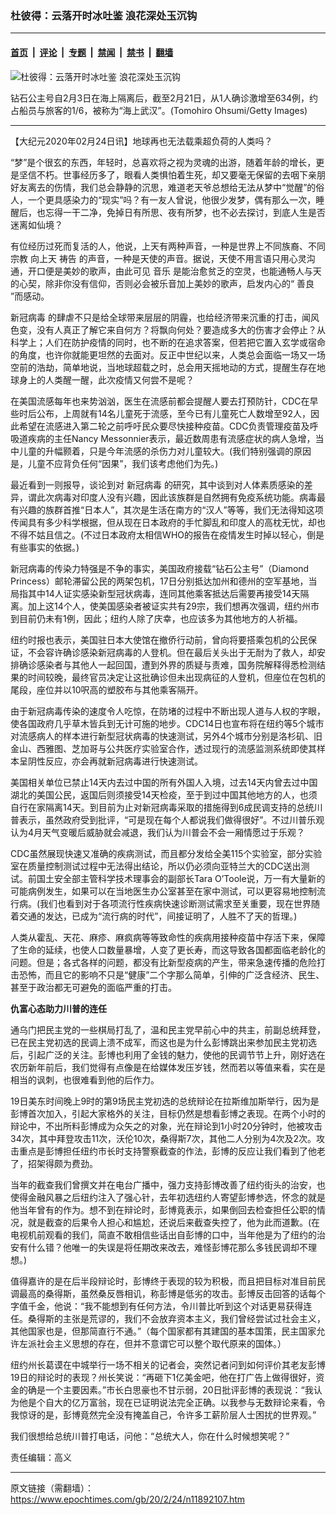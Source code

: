 ### 杜彼得：云落开时冰吐鉴 浪花深处玉沉钩

---

#### [首页](../../../..?n11892107) &nbsp;|&nbsp; [评论](../../../../../epoch-comment?n11892107) &nbsp;|&nbsp; [专题](../../../../../epoch-special?n11892107) &nbsp;|&nbsp; [禁闻](../../../../../epoch-news?n11892107) &nbsp;|&nbsp; [禁书](../../../../../books?n11892107) &nbsp;|&nbsp; [翻墙](https://github.com/gfw-breaker/nogfw/blob/master/README.md?n11892107)


<div><img alt="杜彼得：云落开时冰吐鉴 浪花深处玉沉钩" class="attachment-djy_600_400 size-djy_600_400 wp-post-image" src="https://i.epochtimes.com/assets/uploads/2020/02/GettyImages-1207159408-600x400.jpg"/>
<div class="caption">
 <p>
  钻石公主号自2月3日在海上隔离后，截至2月21日，从1人确诊激增至634例，约占船员与旅客的1/6，被称为“海上武汉”。(Tomohiro Ohsumi/Getty Images)
 </p>
</div></div><hr/><div class="post_content" id="artbody" itemprop="articleBody">
 <!-- article content begin -->
 <p>
  【大纪元2020年02月24日讯】地球再也无法载乘超负荷的人类吗？
 </p>
 <p>
  “梦”是个很玄的东西，年轻时，总喜欢将之视为灵魂的出游，随着年龄的增长，更是坚信不朽。世事经历多了，眼看人类惧怕着生死，却又要毫无保留的去咽下亲朋好友离去的伤情，我们总会静静的沉思，难道老天爷总想给无法从梦中“觉醒”的俗人，一个更具感染力的“现实”吗？有一友人曾说，他很少发梦，偶有那么一次，睡醒后，也忘得一干二净，免掉日有所思、夜有所梦，也不必去探讨，到底人生是否迷离如仙境？
 </p>
 <p>
  有位经历过死而复活的人，他说，上天有两种声音，一种是世界上不同族裔、不同
  <ok href="https://www.epochtimes.com/gb/tag/%E5%AE%97%E6%95%99.html">
   宗教
  </ok>
  向上天
  <ok href="https://www.epochtimes.com/gb/tag/%E7%A5%B7%E5%91%8A.html">
   祷告
  </ok>
  的声音，一种是天使的声音。据说，天使不用言语只用心灵沟通，开口便是美妙的歌声，由此可见
  <ok href="https://www.epochtimes.com/gb/tag/%E9%9F%B3%E4%B9%90.html">
   音乐
  </ok>
  是能治愈贫乏的空灵，也能通畅人与天的心契，除非你没有信仰，否则必会被乐音加上美妙的歌声，启发内心的“
  <ok href="https://www.epochtimes.com/gb/tag/%E5%96%84%E8%89%AF.html">
   善良
  </ok>
  ”而感动。
 </p>
 <p>
  <ok href="https://www.epochtimes.com/gb/tag/%E6%96%B0%E5%86%A0%E7%97%85%E6%AF%92.html">
   新冠病毒
  </ok>
  的肆虐不只是给全球带来层层的阴霾，也给经济带来沉重的打击，闻风色变，没有人真正了解它来自何方？将飘向何处？要造成多大的伤害才会停止？从科学上；人们在防护疫情的同时，也不断的在追求答案，但若把它置入玄学或宿命的角度，也许你就能更坦然的去面对。反正中世纪以来，人类总会面临一场又一场空前的浩劫，简单地说，当地球超载之时，总会用天摇地动的方式，提醒生存在地球身上的人类醒一醒，此次疫情又何尝不是呢？
 </p>
 <p>
  在美国流感每年也来势汹汹，医生在流感前都会提醒人要去打预防针，CDC在早些时后公布，上周就有14名儿童死于流感，至今已有儿童死亡人数增至92人，因此希望在流感进入第二轮之前呼吁民众要尽快接种疫苗。CDC负责管理疫苗及呼吸道疾病的主任Nancy Messonnier表示，最近数周患有流感症状的病人急增，当中儿童的升幅颢着，只是今年流感的杀伤力对儿童较大。(我们特别强调的原因是，儿童不应背负任何“因果”，我们该考虑他们为先。)
 </p>
 <p>
  最近看到一则报导，谈论到对
  <ok href="https://www.epochtimes.com/gb/tag/%E6%96%B0%E5%86%A0%E7%97%85%E6%AF%92.html">
   新冠病毒
  </ok>
  的研究，其中谈到对人体素质感染的差异，谓此次病毒对印度人没有兴趣，因此该族群是自然拥有免疫系统功能。病毒最有兴趣的族群首推“日本人”，其次是生活在南方的“汉人”等等，我们无法得知这项传闻具有多少科学根据，但从现在日本政府的手忙脚乱和印度人的高枕无忧，却也不得不姑且信之。(不过日本政府太相信WHO的报告在疫情发生时掉以轻心，倒是有些事实的依据。)
 </p>
 <p>
  新冠病毒的传染力特强是不争的事实，美国政府接载“钻石公主号”（Diamond Princess）邮轮滞留公民的两架包机，17日分别抵达加州和德州的空军基地，当局指其中14人证实感染新型冠状病毒，连同其他乘客抵达后需要再接受14天隔离。加上这14个人，使美国感染者被证实共有29宗，我们想再次强调，纽约州市到目前仍未有1例，因此；纽约人除了庆幸，也应该多为其他地方的人祈福。
 </p>
 <p>
  纽约时报也表示，美国驻日本大使馆在撤侨行动前，曾向将要搭乘包机的公民保证，不会容许确诊感染新冠病毒的人登机。但在最后关头出于无耐为了救人，却安排确诊感染者与其他人一起回国，遭到外界的质疑与责难，国务院解释得悉检测结果的时间较晚，最终官员决定让这批确诊但未出现病征的人登机，但座位在包机的尾段，座位并以10呎高的塑胶布与其他乘客隔开。
 </p>
 <p>
  由于新冠病毒传染的速度令人吃惊，在防堵的过程中不断出现人道与人权的字眼，使各国政府几乎草木皆兵到无计可施的地步。CDC14日也宣布将在纽约等5个城市对流感病人的样本进行新型冠状病毒的快速测试，另外4个城市分别是洛杉矶、旧金山、西雅图、芝加哥与公共医疗实验室合作，透过现行的流感监测系统即使其样本呈阴性反应，亦会再就新冠病毒进行快速测试。
 </p>
 <p>
  美国相关单位已禁止14天内去过中国的所有外国人入境，过去14天内曾去过中国湖北的美国公民，返国后则须接受14天检疫，至于到过中国其他地方的人，也须自行在家隔离14天。到目前为止对新冠病毒采取的措施得到6成民调支持的总统川普表示，虽然政府受到批评，“可是现在每个人都说我们做得很好”。不过川普乐观认为4月天气变暖后威胁就会减退，我们认为川普会不会一厢情愿过于乐观？
 </p>
 <p>
  CDC虽然展现快速又准确的疾病测试，而且都分发给全美115个实验室，部分实验室在质量控制测试过程中无法得出结论，所以仍必须向亚特兰大的CDC送出测试。前国土安全部主管科学技术理事会的副部长Tara O’Toole说，万一有大量新的可能病例发生，如果可以在当地医生办公室甚至在家中测试，可以更容易地控制流行病。(我们也看到对于各项流行性疾病快速诊断测试需求至关重要，现在世界随着交通的发达，已成为“流行病的时代”，间接证明了，人胜不了天的哲理。)
 </p>
 <p>
  人类从霍乱、天花、麻疹、麻疯病等等致命性的疾病用接种疫苗中存活下来，保障了生命的延续，也使人口数量暴增，人变了更长寿，而这导致各国都面临老龄化的问题。但是；各式各样的问题，都没有比新型疫病的产生，带来急速传播的危险打击恐怖，而且它的影响不只是“健康”二个字那么简单，引伸的广泛含经济、民生、甚至于政治都无可避免的面临严重的打击。
 </p>
 <p>
  <strong>
   仇富心态助力川普的连任
  </strong>
 </p>
 <p>
  通乌门把民主党的一些棋局打乱了，温和民主党早前心中的共主，前副总统拜登，已在民主党初选的民调上溃不成军，而这也是为什么彭博跳出来参加民主党初选后，引起广泛的关注。彭博也利用了金钱的魅力，使他的民调节节上升，刚好选在农历新年前后，我们觉得有点像是在给媒体发压岁钱，然而若以等值来看，实在是相当的讽刺，也很难看到他的后作力。
 </p>
 <p>
  19日美东时间晚上9时的第9场民主党初选的总统辩论在拉斯维加斯举行，因为是彭博首次加入，引起大家格外的关注，目标仍然是想看彭博之表现。在两个小时的辩论中，不出所料彭博成为众矢之的对象，光在辩论到1小时20分钟时，他被攻击34次，其中拜登攻击11次，沃伦10次，桑得斯7次，其他二人分别为4次及2次。攻击重点是彭博担任纽约市长时支持警察截查的作法，彭博的反应让我们看到了他老了，招架得颇为费劲。
 </p>
 <p>
  当年的截查我们曾撰文并在电台广播中，强力支持彭博改善了纽约街头的治安，也使得金融风暴之后纽约注入了强心针，去年初选纽约人寄望彭博参选，怀念的就是他当年曾有的作为。想不到在辩论时，彭博竟表示，如果倒回去检查担任公职的情况，就是截查的后果令人担心和尴尬，还说后来截查失控了，他为此而道歉。(在电视机前观看的我们，简直不敢相信些话出自彭博的口中，当年他是为了纽约的治安有什么错？他唯一的失误是将任期改来改去，难怪彭博花那么多钱民调却不理想。)
 </p>
 <p>
  值得嘉许的是在后半段辩论时，彭博终于表现的较为积极，而且把目标对准目前民调最高的桑得斯，虽然桑反唇相讥，称彭博是低劣的攻击。彭博反击回答的话每个字值千金，他说：“我不能想到有任何方法，令川普比听到这个对话更易获得连任。桑得斯的主张是荒谬的，我们不会放弃资本主义，我们曾经尝试过社会主义，其他国家也是，但那简直行不通。”（每个国家都有其建国的基本国策，民主国家允许左派社会主义思想的存在，但并不意谓它可以整个取代原来的国体。）
 </p>
 <p>
  纽约州长葛谟在中城举行一场不相关的记者会，突然记者问到如何评价其老友彭博19日的辩论时的表现？州长笑说：“再砸下1亿美金吧，他在打广告上做得很好，资金的确是一个主要因素。”市长白思豪也不甘示弱，20日批评彭博的表现说：“我认为他是个自大的亿万富翁，现在已证明说法完全正确。以我参与无数辩论来看，令我惊讶的是，彭博竟然完全没有掩盖自己，令许多工薪阶层人士困扰的世界观。”
 </p>
 <p>
  我们很想给总统川普打电话，问他：“总统大人，你在什么时候想笑呢？”
 </p>
 <p>
  责任编辑：高义
 </p>
 <!-- article content end -->
 <div id="below_article_ad">
 </div>
</div>


---

原文链接（需翻墙）：https://www.epochtimes.com/gb/20/2/24/n11892107.htm